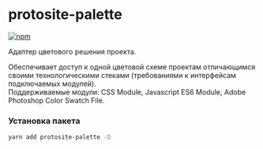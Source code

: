# protosite-palette

[![npm](https://img.shields.io/npm/v/protosite-palette.svg)](https://www.npmjs.com/package/protosite-palette)

Адаптер цветового решения проекта.

Обеспечивает доступ к одной цветовой схеме проектам отличающимся своими технологическими стеками (требованиями к интерфейсам подключаемых модулей).<br>
Поддерживаемые модули: CSS Module, Javascript ES6 Module, Adobe Photoshop Color Swatch File.

### Установка пакета

```bash
yarn add protosite-palette -D
```
